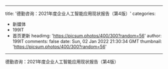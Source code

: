 
---
title: '德勤咨询：2021年度企业人工智能应用现状报告（第4版）'
categories: 
 - 新媒体
 - 199IT
 - 首页更新
headimg: 'https://picsum.photos/400/300?random=56'
author: 199IT
comments: false
date: Sun, 02 Jan 2022 21:30:34 GMT
thumbnail: 'https://picsum.photos/400/300?random=56'
---

<div>   
德勤咨询：2021年度企业人工智能应用现状报告（第4版）  
</div>
            
